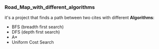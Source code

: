 ### Road_Map_with_different_algorithms
it's a project that finds a path between two cites 
with different  **Algorithms**:
- BFS (breadth first search)
- DFS (depth first search)
- A* 
- Uniform Cost Search
